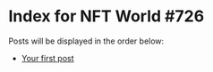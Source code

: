 # Index for NFT World #726
Posts will be displayed in the order below:

- [Your first post](./001-first.md)

